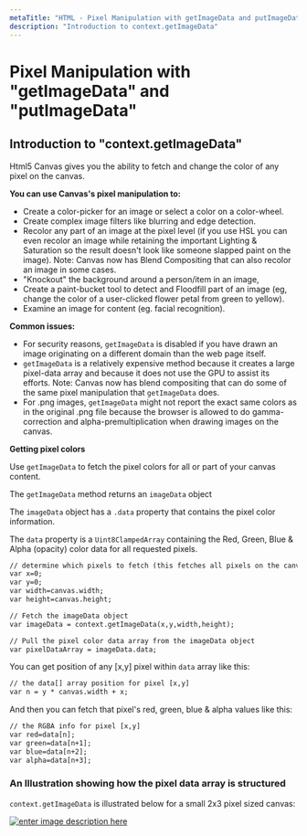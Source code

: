 ```yaml
---
metaTitle: "HTML - Pixel Manipulation with getImageData and putImageData"
description: "Introduction to context.getImageData"
---
```


# Pixel Manipulation with "getImageData" and "putImageData"



## Introduction to "context.getImageData"


Html5 Canvas gives you the ability to fetch and change the color of any pixel on the canvas.

**You can use Canvas's pixel manipulation to:**

- Create a color-picker for an image or select a color on a color-wheel.
- Create complex image filters like blurring and edge detection.
- Recolor any part of an image at the pixel level (if you use HSL you can even recolor an image while retaining the important Lighting & Saturation so the result doesn't look like someone slapped paint on the image). Note: Canvas now has Blend Compositing that can also recolor an image in some cases.
- "Knockout" the background around a person/item in an image,
- Create a paint-bucket tool to detect and Floodfill part of an image (eg, change the color of a user-clicked flower petal from green to yellow).
- Examine an image for content (eg. facial recognition).

**Common issues:**

- For security reasons, `getImageData` is disabled if you have drawn an image originating on a different domain than the web page itself.
- `getImageData` is a relatively expensive method because it creates a large pixel-data array and because it does not use the GPU to assist its efforts. Note: Canvas now has blend compositing that can do some of the same pixel manipulation that `getImageData` does.
- For .png images, `getImageData` might not report the exact same colors as in the original .png file because the browser is allowed to do gamma-correction and alpha-premultiplication when drawing images on the canvas.

**Getting pixel colors**

Use `getImageData` to fetch the pixel colors for all or part of your canvas content.

The `getImageData` method returns an `imageData` object

The `imageData` object has a `.data` property that contains the pixel color information.

The `data` property is a `Uint8ClampedArray` containing the Red, Green, Blue & Alpha (opacity) color data for all requested pixels.

```html
// determine which pixels to fetch (this fetches all pixels on the canvas)
var x=0;
var y=0;
var width=canvas.width;
var height=canvas.height;

// Fetch the imageData object 
var imageData = context.getImageData(x,y,width,height);

// Pull the pixel color data array from the imageData object
var pixelDataArray = imageData.data;

```

You can get position of any [x,y] pixel within `data` array like this:

```html
// the data[] array position for pixel [x,y]
var n = y * canvas.width + x;

```

And then you can fetch that pixel's red, green, blue & alpha values like this:

```html
// the RGBA info for pixel [x,y]
var red=data[n];
var green=data[n+1];
var blue=data[n+2];
var alpha=data[n+3];

```

### An Illustration showing how the pixel data array is structured

`context.getImageData` is illustrated below for a small 2x3 pixel sized canvas:

[<img src="http://i.stack.imgur.com/XekRd.png" alt="enter image description here" />](http://i.stack.imgur.com/XekRd.png)


